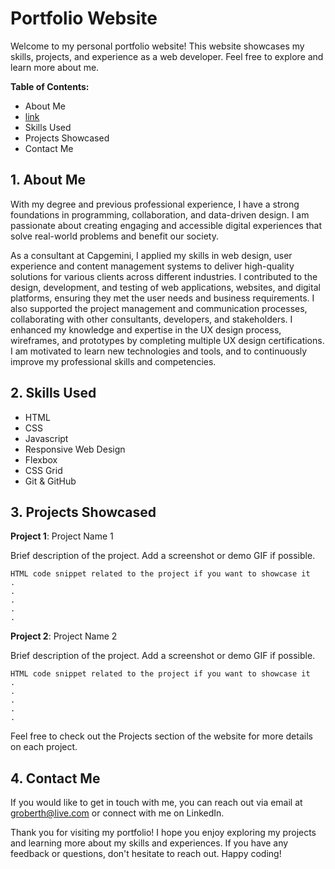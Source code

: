 # ****Portfolio Website****

Welcome to my personal portfolio website! This website showcases my skills, projects, and experience as a web developer. Feel free to explore and learn more about me.

**Table of Contents:**

   - About Me
   - [link](#1-about-me)
   - Skills Used
   - Projects Showcased
   - Contact Me

## 1. **About Me**

With my degree and previous professional experience, I have a strong foundations in programming, collaboration, and data-driven design. I am passionate about creating engaging and accessible digital experiences that solve real-world problems and benefit our society.

As a consultant at Capgemini, I applied my skills in web design, user experience and content management systems to deliver high-quality solutions for various clients across different industries. I contributed to the design, development, and testing of web applications, websites, and digital platforms, ensuring they met the user needs and business requirements. I also supported the project management and communication processes, collaborating with other consultants, developers, and stakeholders. I enhanced my knowledge and expertise in the UX design process, wireframes, and prototypes by completing multiple UX design certifications. I am motivated to learn new technologies and tools, and to continuously improve my professional skills and competencies.

## 2. **Skills Used**
   - HTML
   - CSS
   - Javascript
   - Responsive Web Design
   - Flexbox
   - CSS Grid
   - Git & GitHub

## 3. **Projects Showcased**

**Project 1**: Project Name 1

Brief description of the project. Add a screenshot or demo GIF if possible.

    HTML code snippet related to the project if you want to showcase it
    .
    .
    .
    .
    .

**Project 2**: Project Name 2

Brief description of the project. Add a screenshot or demo GIF if possible.

    HTML code snippet related to the project if you want to showcase it
    .
    .
    .
    .
    .

Feel free to check out the Projects section of the website for more details on each project.

## 4. **Contact Me**

If you would like to get in touch with me, you can reach out via email at groberth@live.com or connect with me on LinkedIn.

Thank you for visiting my portfolio! I hope you enjoy exploring my projects and learning more about my skills and experiences. If you have any feedback or questions, don't hesitate to reach out. Happy coding!
